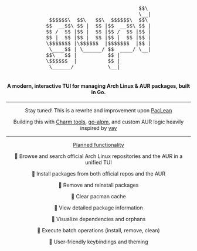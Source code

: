 <div align="center">

<pre>
                              $$\ 
                              \__|
 $$$$$$\  $$\   $$\  $$$$$$\  $$\ 
$$  __$$\ $$ |  $$ |$$  __$$\ $$ |
$$ /  $$ |$$ |  $$ |$$ /  $$ |$$ |
$$ |  $$ |$$ |  $$ |$$ |  $$ |$$ |
\$$$$$$$ |\$$$$$$  |$$$$$$$  |$$ |
 \____$$ | \______/ $$  ____/ \__|
$$\   $$ |          $$ |          
\$$$$$$  |          $$ |          
 \______/           \__|          

</pre>

#### A modern, interactive TUI for managing Arch Linux & AUR packages, built in Go.

---

Stay tuned! This is a rewrite and improvement upon [PacLean](https://github.com/eleinah/paclean)

Building this with [Charm tools](https://charm.sh/libs), [go-alpm](https://github.com/jguer/go-alpm), and custom AUR logic heavily inspired by [yay](https://github.com/jguer/yay)

---

<ins> Planned functionality </ins>

<p>🔹 Browse and search official Arch Linux repositories and the AUR in a unified TUI</p>
<p>🔹 Install packages from both official repos and the AUR</p>
<p>🔹 Remove and reinstall packages</p>
<p>🔹 Clear pacman cache</p>
<p>🔹 View detailed package information</p>
<p>🔹 Visualize dependencies and orphans</p>
<p>🔹 Execute batch operations (install, remove, clean)</p>
<p>🔹 User-friendly keybindings and theming</p>

</div>
